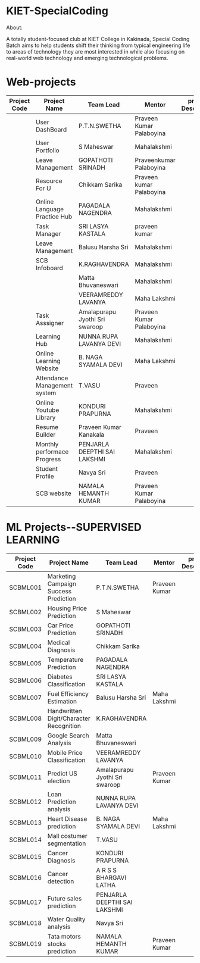 # KIET-SpecialCoding

About:

   A totally student-focused club at KIET College in Kakinada, Special Coding Batch aims to help students shift their thinking from typical engineering life to areas of technology they are most interested in while also focusing on real-world web technology and emerging technological problems.
   
# Web-projects

  
| Project Code | Project Name    | Team Lead | Mentor | project Description | Status
| ----------- | ----------- | --------------- | ----- | -------------------  | ---------- |
|             |    User DashBoard        |  P.T.N.SWETHA  | Praveen Kumar Palaboyina    |                       | Completed |
|             |   User Portfolio          |  S Maheswar  | Mahalakshmi    |                       | Completed |
|             |   Leave Management        | GOPATHOTI SRINADH   | Praveenkumar Palaboyina   |                       | Completed |
|             |   Resource For U          | Chikkam Sarika    |   Praveen kumar Palaboyina    |                       | Completed |
|             |   Online Language Practice Hub          | PAGADALA NAGENDRA   |  Mahalakshmi     |                       | Completed |
|             |   Task Manager          | SRI LASYA KASTALA    | praveen kumar     |                       | Completed |
|             |  Leave Management          | Balusu Harsha Sri     |   Mahalakshmi    |                       | Completed |
|             | SCB Infoboard          | K.RAGHAVENDRA        |Mahalakshmi     |                       |Completed |
|             |             | Matta Bhuvaneswari  |  Mahalakshmi    |                       |  Completed |
|             |             | VEERAMREDDY LAVANYA    |  Maha Lakshmi     |                       |  Completed |
|             |      Task Asssigner     | Amalapurapu Jyothi Sri swaroop     | Praveen  Kumar Palaboyina   |           |      Completed |      
|             |     Learning Hub        | NUNNA RUPA LAVANYA DEVI   |  Mahalakshmi  |                       |Completed |
|             |    Online Learning Website         | B. NAGA SYAMALA DEVI    |   Maha Lakshmi    |                       | Completed |
|             |   Attendance Management system          | T.VASU   |    Praveen    |                       | Completed |
|             |   Online Youtube Library          |  KONDURI PRAPURNA    | Mahalakshmi   |                       | Completed |
|             |   Resume Builder         | Praveen Kumar Kanakala   |  Praveen   |                       | Completed |
|             |    Monthly performace Progress         | PENJARLA DEEPTHI SAI LAKSHMI   | Mahalakshmi    |                       |  Completed |
|             |   Student Profile          | Navya Sri   |  Praveen   |                       |  Completed |
|             |      SCB website       | NAMALA HEMANTH KUMAR   | Praveen Kumar Palaboyina     |                       |  Onprogress |

   
# ML Projects--SUPERVISED LEARNING

  
| Project Code | Project Name    | Team Lead | Mentor | project Description |  Status|
| ----------- | ----------- | --------------- | ----- | -------------------  | ---------- |
| SCBML001 | Marketing Campaign Success Prediction            |  P.T.N.SWETHA  | Praveen Kumar      |                       | on hold  |
|    SCBML002         |    Housing Price Prediction          |  S Maheswar  |     |                       |   On hold | 
| SCBML003 |    Car Price Prediction              | GOPATHOTI SRINADH   |       |                       | on hold   |
| SCBML004 |Medical Diagnosis            | Chikkam Sarika    |     |                       | on hold   |
|SCBML005  | Temperature Prediction          | PAGADALA NAGENDRA   |       |                       | on hold  |
|SCBML006 | Diabetes Classification            | SRI LASYA KASTALA    |      |                       | on hold  |
| SCBML007| Fuel Efficiency Estimation         | Balusu Harsha Sri     | Maha Lakshmi     |                       | on hold  |
|SCBML008 | Handwritten Digit/Character Recognition           | K.RAGHAVENDRA        |      |                       | on hold |
| SCBML009 | Google Search Analysis             | Matta Bhuvaneswari  |       |                       | on hold  |
| SCBML010  | Mobile Price Classification         | VEERAMREDDY LAVANYA    |      |                       | on hold |
|SCBML011  |   Predict  US election         | Amalapurapu Jyothi Sri swaroop     | Praveen  Kumar    |           |       on hold  |     
|  SCBML012           |    Loan Prediction analysis         | NUNNA RUPA LAVANYA DEVI   |    |                       |   on hold  |
|   SCBML013          |  Heart Disease prediction           | B. NAGA SYAMALA DEVI    |   Maha Lakshmi    |                       | on hold  |
|  SCBML014           | Mall costumer segmentation            | T.VASU   |       |                       |        | on hold  |
|  SCBML015           |  Cancer Diagnosis         |  KONDURI PRAPURNA    |      |                       | on hold  |
|  SCBML016           |    Cancer detection         | A R S S BHARGAVI LATHA   |   |                       |       on hold  |
|  SCBML017           |   Future sales prediction          | PENJARLA DEEPTHI SAI LAKSHMI   |      |                       | on hold  |
|   SCBML018          |   Water Quality analysis          | Navya Sri   |      |                       | on hold  |
|   SCBML019          |   Tata motors stocks prediction          | NAMALA HEMANTH KUMAR   | Praveen Kumar      |                       | on hold  |
